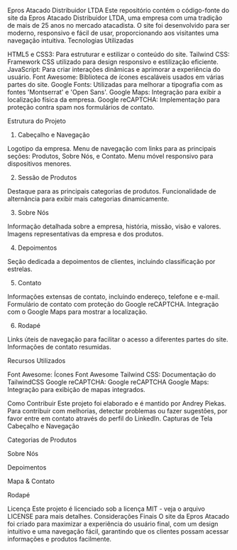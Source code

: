 Epros Atacado Distribuidor LTDA
Este repositório contém o código-fonte do site da Epros Atacado Distribuidor LTDA, uma empresa com uma tradição de mais de 25 anos no mercado atacadista. O site foi desenvolvido para ser moderno, responsivo e fácil de usar, proporcionando aos visitantes uma navegação intuitiva.
Tecnologias Utilizadas

HTML5 e CSS3: Para estruturar e estilizar o conteúdo do site.
Tailwind CSS: Framework CSS utilizado para design responsivo e estilização eficiente.
JavaScript: Para criar interações dinâmicas e aprimorar a experiência do usuário.
Font Awesome: Biblioteca de ícones escaláveis usados em várias partes do site.
Google Fonts: Utilizadas para melhorar a tipografia com as fontes 'Montserrat' e 'Open Sans'.
Google Maps: Integração para exibir a localização física da empresa.
Google reCAPTCHA: Implementação para proteção contra spam nos formulários de contato.

Estrutura do Projeto
1. Cabeçalho e Navegação

Logotipo da empresa.
Menu de navegação com links para as principais seções: Produtos, Sobre Nós, e Contato.
Menu móvel responsivo para dispositivos menores.

2. Sessão de Produtos

Destaque para as principais categorias de produtos.
Funcionalidade de alternância para exibir mais categorias dinamicamente.

3. Sobre Nós

Informação detalhada sobre a empresa, história, missão, visão e valores.
Imagens representativas da empresa e dos produtos.

4. Depoimentos

Seção dedicada a depoimentos de clientes, incluindo classificação por estrelas.

5. Contato

Informações extensas de contato, incluindo endereço, telefone e e-mail.
Formulário de contato com proteção do Google reCAPTCHA.
Integração com o Google Maps para mostrar a localização.

6. Rodapé

Links úteis de navegação para facilitar o acesso a diferentes partes do site.
Informações de contato resumidas.

Recursos Utilizados

Font Awesome: Ícones Font Awesome
Tailwind CSS: Documentação do TailwindCSS
Google reCAPTCHA: Google reCAPTCHA
Google Maps: Integração para exibição de mapas integrados.

Como Contribuir
Este projeto foi elaborado e é mantido por Andrey Piekas. Para contribuir com melhorias, detectar problemas ou fazer sugestões, por favor entre em contato através do perfil do LinkedIn.
Capturas de Tela
Cabeçalho e Navegação

Categorias de Produtos

Sobre Nós

Depoimentos

Mapa & Contato

Rodapé

Licença
Este projeto é licenciado sob a licença MIT - veja o arquivo LICENSE para mais detalhes.
Considerações Finais
O site da Epros Atacado foi criado para maximizar a experiência do usuário final, com um design intuitivo e uma navegação fácil, garantindo que os clientes possam acessar informações e produtos facilmente.
